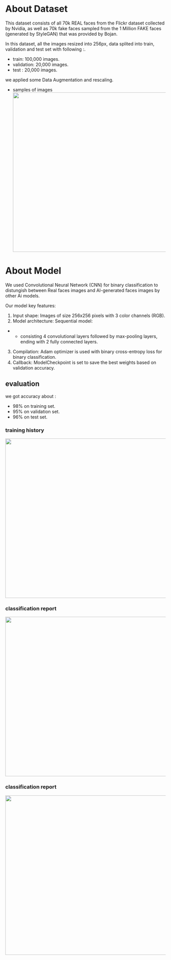 # About Dataset
This dataset consists of all 70k REAL faces from the Flickr dataset collected by Nvidia, as well as 70k fake faces sampled from the 1 Million FAKE faces (generated by StyleGAN) that was provided by Bojan.

In this dataset, all the images resized into 256px, data splited into train, validation and test set with following :.
- train:       100,000 images.
- validation:  20,000  images. 
- test :       20,000  images.  

we applied some Data Augmentation and rescaling.
- samples of images <image src="samples.png" width='1000' height='500'>

# About Model 

We used Convolutional Neural Network (CNN) for binary classification to distungish between Real faces images and AI-generated faces images by other Ai models. 


Our model key features:
1. Input shape: Images of size 256x256 pixels with 3 color channels (RGB).
2. Model architecture: Sequential model: 
- - consisting 4 convolutional layers followed by max-pooling layers, ending with 2 fully connected layers.
3. Compilation: Adam optimizer is used with binary cross-entropy loss for binary classification.
4. Callback: ModelCheckpoint is set to save the best weights based on validation accuracy.

## evaluation 
we got accuracy about :
- 98% on training set.
- 95% on validation set.
- 96% on test set.
### training history
<image src="accuracy and loss.png" width='1000' height='500'>

### classification report
 <image src="cm.png" width='1000' height='500'>

### classification report
 <image src="classification report.png" width='1000' height='500'>